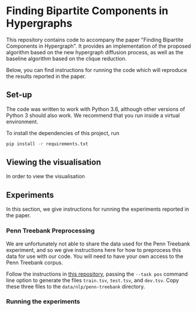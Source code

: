 # Finding Bipartite Components in Hypergraphs
This repository contains code to accompany the paper "Finding Bipartite Components in Hypergraph".
It provides an implementation of the proposed algorithm based on the new hypergraph diffusion process,
as well as the baseline algorithm based on the clique reduction.

Below, you can find instructions for running the code which will reproduce the results reported
in the paper.

## Set-up
The code was written to work with Python 3.6, although other versions of Python 3 
should also work.
We recommend that you run inside a virtual environment.

To install the dependencies of this project, run
```bash
pip install -r requirements.txt
```

## Viewing the visualisation
In order to view the visualisation

## Experiments
In this section, we give instructions for running the experiments reported in the paper.

### Penn Treebank Preprocessing
We are unfortunately not able to share the data used for the Penn Treebank experiment,
and so we give instructions here for how to preprocess this
data for use with our code. 
You will need to have your own access to the Penn Treebank corpus.

Follow the instructions in [this repository](https://github.com/hankcs/TreebankPreprocessing), passing
the ```--task pos``` command line option to
generate the files ```train.tsv```, ```test.tsv```, and ```dev.tsv```.
Copy these three files to the ```data/nlp/penn-treebank``` directory.

### Running the experiments